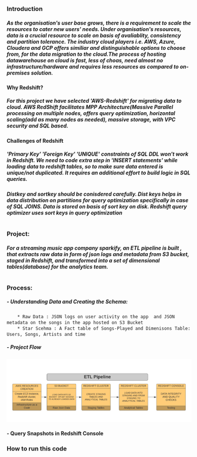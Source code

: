 ### Introduction
##### As the organisation's user base grows, there is a requirement to scale the resources to cater new users' needs. Under organisation's resources, data is a crucial resource to scale on basis of avaliablity, consistency and partition tolerance. The industry cloud players i.e. AWS, Azure, Cloudera and GCP offers similiar and distinguishable options to choose from, for the data migration to the cloud.The process of hosting datawarehouse on cloud is fast, less of choas, need almost no infrastructure/hardware and requires less resources as compared to on-premises solution.

#### Why Redshift?
##### For this project we have selected 'AWS-Redshift' for migrating data to cloud. AWS RedShift facilitates MPP Architecture(Massive Parallel processing on multiple nodes, offers query optimization, horizontal scaling(add as many nodes as needed), massive storage, with VPC security and SQL based.

#### Challenges of Redshift
##### 'Primary Key' 'Foreign Key' 'UNIQUE' constraints of SQL DDL won't work in Redshift. We need to code extra step in 'INSERT statements' while loading data to redshift tables, so to make sure data entered is unique/not duplicated. It requires an additional effort to build logic in SQL queries.
#####  Distkey and sortkey should be conisdered carefully. Dist keys helps in data distribution on partitions for query optimization specifically in case of SQL JOINS. Data is stored on basis of sort key on disk. Redshift query optimizer uses sort keys in  query optimization
#
### Project:
##### For a streaming music app company sparkify, an ETL pipeline is built , that extracts raw data in form of json logs and metadata from S3 bucket, staged in Redshift, and transformed into a set of dimensional tables(database) for the analytics team.
#
### Process:
##### - Understanding Data and Creating the Schema: 

        * Raw Data : JSON logs on user activity on the app  and JSON metadata on the songs in the app hosted on S3 Bucket
        * Star Scehma : A Fact table of Songs-Played and Dimenisons Table: Users, Songs, Artists and time

##### - Project Flow
 ![](https://github.com/RammySekham/Creating-CDW-AWS/blob/main/images/Project_Flow.png)


#### - Query Snapshots in Redshift Console


### How to run this code





